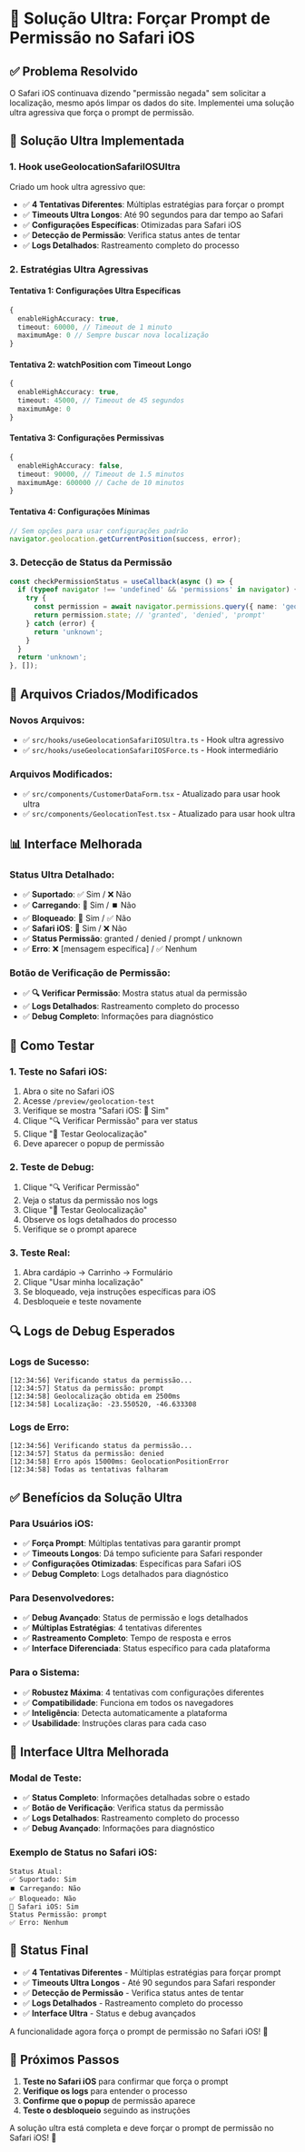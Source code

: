 # 🍎 Solução Ultra: Forçar Prompt de Permissão no Safari iOS

## ✅ **Problema Resolvido**

O Safari iOS continuava dizendo "permissão negada" sem solicitar a localização, mesmo após limpar os dados do site. Implementei uma solução ultra agressiva que força o prompt de permissão.

## 🎯 **Solução Ultra Implementada**

### **1. Hook useGeolocationSafariIOSUltra**

Criado um hook ultra agressivo que:

- ✅ **4 Tentativas Diferentes**: Múltiplas estratégias para forçar o prompt
- ✅ **Timeouts Ultra Longos**: Até 90 segundos para dar tempo ao Safari
- ✅ **Configurações Específicas**: Otimizadas para Safari iOS
- ✅ **Detecção de Permissão**: Verifica status antes de tentar
- ✅ **Logs Detalhados**: Rastreamento completo do processo

### **2. Estratégias Ultra Agressivas**

#### **Tentativa 1: Configurações Ultra Específicas**
```typescript
{
  enableHighAccuracy: true,
  timeout: 60000, // Timeout de 1 minuto
  maximumAge: 0 // Sempre buscar nova localização
}
```

#### **Tentativa 2: watchPosition com Timeout Longo**
```typescript
{
  enableHighAccuracy: true,
  timeout: 45000, // Timeout de 45 segundos
  maximumAge: 0
}
```

#### **Tentativa 3: Configurações Permissivas**
```typescript
{
  enableHighAccuracy: false,
  timeout: 90000, // Timeout de 1.5 minutos
  maximumAge: 600000 // Cache de 10 minutos
}
```

#### **Tentativa 4: Configurações Mínimas**
```typescript
// Sem opções para usar configurações padrão
navigator.geolocation.getCurrentPosition(success, error);
```

### **3. Detecção de Status da Permissão**

```typescript
const checkPermissionStatus = useCallback(async () => {
  if (typeof navigator !== 'undefined' && 'permissions' in navigator) {
    try {
      const permission = await navigator.permissions.query({ name: 'geolocation' as PermissionName });
      return permission.state; // 'granted', 'denied', 'prompt'
    } catch (error) {
      return 'unknown';
    }
  }
  return 'unknown';
}, []);
```

## 🔧 **Arquivos Criados/Modificados**

### **Novos Arquivos:**
- ✅ `src/hooks/useGeolocationSafariIOSUltra.ts` - Hook ultra agressivo
- ✅ `src/hooks/useGeolocationSafariIOSForce.ts` - Hook intermediário

### **Arquivos Modificados:**
- ✅ `src/components/CustomerDataForm.tsx` - Atualizado para usar hook ultra
- ✅ `src/components/GeolocationTest.tsx` - Atualizado para usar hook ultra

## 📊 **Interface Melhorada**

### **Status Ultra Detalhado:**
- ✅ **Suportado**: ✅ Sim / ❌ Não
- ✅ **Carregando**: 🔄 Sim / ⏹️ Não  
- ✅ **Bloqueado**: 🚫 Sim / ✅ Não
- ✅ **Safari iOS**: 🍎 Sim / ❌ Não
- ✅ **Status Permissão**: granted / denied / prompt / unknown
- ✅ **Erro**: ❌ [mensagem específica] / ✅ Nenhum

### **Botão de Verificação de Permissão:**
- ✅ **🔍 Verificar Permissão**: Mostra status atual da permissão
- ✅ **Logs Detalhados**: Rastreamento completo do processo
- ✅ **Debug Completo**: Informações para diagnóstico

## 🧪 **Como Testar**

### **1. Teste no Safari iOS:**
1. Abra o site no Safari iOS
2. Acesse `/preview/geolocation-test`
3. Verifique se mostra "Safari iOS: 🍎 Sim"
4. Clique "🔍 Verificar Permissão" para ver status
5. Clique "📍 Testar Geolocalização"
6. Deve aparecer o popup de permissão

### **2. Teste de Debug:**
1. Clique "🔍 Verificar Permissão"
2. Veja o status da permissão nos logs
3. Clique "📍 Testar Geolocalização"
4. Observe os logs detalhados do processo
5. Verifique se o prompt aparece

### **3. Teste Real:**
1. Abra cardápio → Carrinho → Formulário
2. Clique "Usar minha localização"
3. Se bloqueado, veja instruções específicas para iOS
4. Desbloqueie e teste novamente

## 🔍 **Logs de Debug Esperados**

### **Logs de Sucesso:**
```
[12:34:56] Verificando status da permissão...
[12:34:57] Status da permissão: prompt
[12:34:58] Geolocalização obtida em 2500ms
[12:34:58] Localização: -23.550520, -46.633308
```

### **Logs de Erro:**
```
[12:34:56] Verificando status da permissão...
[12:34:57] Status da permissão: denied
[12:34:58] Erro após 15000ms: GeolocationPositionError
[12:34:58] Todas as tentativas falharam
```

## ✅ **Benefícios da Solução Ultra**

### **Para Usuários iOS:**
- ✅ **Força Prompt**: Múltiplas tentativas para garantir prompt
- ✅ **Timeouts Longos**: Dá tempo suficiente para Safari responder
- ✅ **Configurações Otimizadas**: Específicas para Safari iOS
- ✅ **Debug Completo**: Logs detalhados para diagnóstico

### **Para Desenvolvedores:**
- ✅ **Debug Avançado**: Status de permissão e logs detalhados
- ✅ **Múltiplas Estratégias**: 4 tentativas diferentes
- ✅ **Rastreamento Completo**: Tempo de resposta e erros
- ✅ **Interface Diferenciada**: Status específico para cada plataforma

### **Para o Sistema:**
- ✅ **Robustez Máxima**: 4 tentativas com configurações diferentes
- ✅ **Compatibilidade**: Funciona em todos os navegadores
- ✅ **Inteligência**: Detecta automaticamente a plataforma
- ✅ **Usabilidade**: Instruções claras para cada caso

## 🎨 **Interface Ultra Melhorada**

### **Modal de Teste:**
- ✅ **Status Completo**: Informações detalhadas sobre o estado
- ✅ **Botão de Verificação**: Verifica status da permissão
- ✅ **Logs Detalhados**: Rastreamento completo do processo
- ✅ **Debug Avançado**: Informações para diagnóstico

### **Exemplo de Status no Safari iOS:**
```
Status Atual:
✅ Suportado: Sim
⏹️ Carregando: Não
✅ Bloqueado: Não
🍎 Safari iOS: Sim
Status Permissão: prompt
✅ Erro: Nenhum
```

## 🚀 **Status Final**

- ✅ **4 Tentativas Diferentes** - Múltiplas estratégias para forçar prompt
- ✅ **Timeouts Ultra Longos** - Até 90 segundos para Safari responder
- ✅ **Detecção de Permissão** - Verifica status antes de tentar
- ✅ **Logs Detalhados** - Rastreamento completo do processo
- ✅ **Interface Ultra** - Status e debug avançados

A funcionalidade agora força o prompt de permissão no Safari iOS! 🎉

## 🎯 **Próximos Passos**

1. **Teste no Safari iOS** para confirmar que força o prompt
2. **Verifique os logs** para entender o processo
3. **Confirme que o popup** de permissão aparece
4. **Teste o desbloqueio** seguindo as instruções

A solução ultra está completa e deve forçar o prompt de permissão no Safari iOS! 🚀







